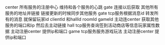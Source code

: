 center 所有服务的注册中心 维持和各个服务的心跳 gate 连接以后获取 其他所有服务的地址并链接 链接更新的时候同步其他服务
gate tcp服务根据消息id 转发所有的消息  就保留玩家id clientId 和hallId  roomId  gameId 主动连center 获取其他服务的端口和ip 然后去主动链接
hall tcp服务查询签到活动商店等信息玩家属性数据 主动注册center 提供ip和端口
game tcp服务服务游戏玩法 主动注册center 提供ip和端口
